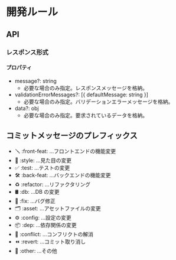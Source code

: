 # 開発ルール

## API

### レスポンス形式

#### プロパティ

- message?: string
  - 必要な場合のみ指定。レスポンスメッセージを格納。
- validationErrorMessages?: [{ defaultMessage: string }]
  - 必要な場合のみ指定。バリデーションエラーメッセージを格納。
- data?: obj
  - 必要な場合のみ指定。要求されているデータを格納。

## コミットメッセージのプレフィックス

- 🪛 :front-feat: …フロントエンドの機能変更
- 🎨 :style: …見た目の変更
- ✅ :test: …テストの変更
- 🛠️ :back-feat: …バックエンドの機能変更
- ♻️ :refactor: …リファクタリング
- 🛢️ :db: …DB の変更
- 🐛 :fix: …バグ修正
- 🗂️ :asset: …アセットファイルの変更
- ⚙️ :config: …設定の変更
- 📦 :dep: …依存関係の変更
- 🔀 :conflict: …コンフリクトの解消
- ⏪ :revert: …コミット取り消し
- 🧰 :other: …その他
